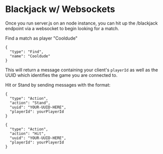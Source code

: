 Blackjack w/ Websockets
=================

Once you run server.js on an node instance, you can hit up the /blackjack endpoint via a websocket to begin looking for a match.

Find a match as player "Cooldude"

```
{
  "type": "Find",
  "name": "Cooldude"
}
```
This will return a message containing your client's `playerId` as well as the UUID which identifies the game you are connected to.

Hit or Stand by sending messages with the format:

```
{
  "type": "Action",
  "action": "Stand",
  "uuid": "YOUR-UUID-HERE",
  "playerId": yourPlayerId
}
```

```
{
  "type": "Action",
  "action": "Hit",
  "uuid": "YOUR-UUID-HERE",
  "playerId": yourPlayerId
}
```
